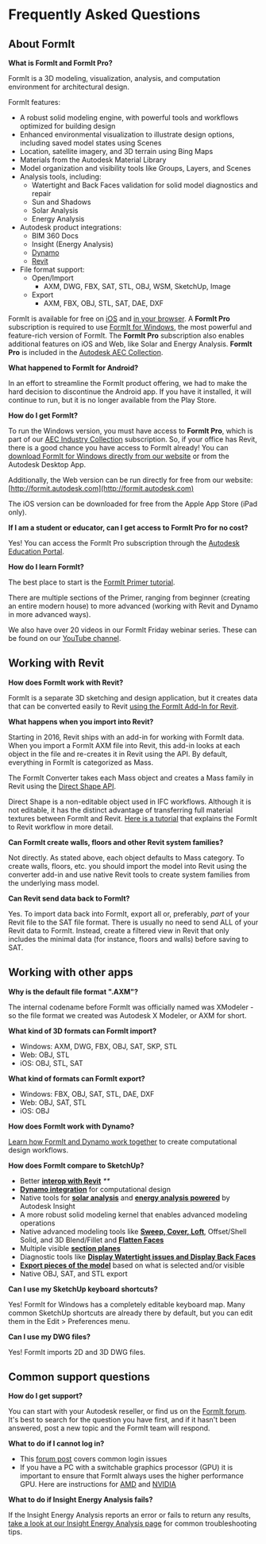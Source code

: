 # Frequently Asked Questions

## About FormIt

**What is FormIt and FormIt Pro?**

FormIt is a 3D modeling, visualization, analysis, and computation environment for architectural design.

FormIt features:

* A robust solid modeling engine, with powerful tools and workflows optimized for building design
* Enhanced environmental visualization to illustrate design options, including saved model states using Scenes
* Location, satellite imagery, and 3D terrain using Bing Maps
* Materials from the Autodesk Material Library
* Model organization and visibility tools like Groups, Layers, and Scenes
* Analysis tools, including:
  * Watertight and Back Faces validation for solid model diagnostics and repair
  * Sun and Shadows
  * Solar Analysis
  * Energy Analysis
* Autodesk product integrations:
  * BIM 360 Docs
  * Insight \(Energy Analysis\)
  * [Dynamo](https://formit.autodesk.com/page/formit-dynamo)
  * [Revit](https://formit.autodesk.com/page/formit-revit)
* File format support:
  * Open/Import
    * AXM, DWG, FBX, SAT, STL, OBJ, WSM, SketchUp, Image
  * Export
    * AXM, FBX, OBJ, STL, SAT, DAE, DXF

FormIt is available for free on [iOS](https://itunes.apple.com/us/app/autodesk-formit-360/id575282599?mt=8) and [in your browser](https://app.formit.autodesk.com/). A **FormIt Pro** subscription is required to use [FormIt for Windows](https://formit.autodesk.com/page/download), the most powerful and feature-rich version of FormIt. The **FormIt Pro** subscription also enables additional features on iOS and Web, like Solar and Energy Analysis. **FormIt Pro** is included in the [Autodesk AEC Collection](https://www.autodesk.com/collections/architecture-engineering-construction/overview).

**What happened to FormIt for Android?**

In an effort to streamline the FormIt product offering, we had to make the hard decision to discontinue the Android app. If you have it installed, it will continue to run, but it is no longer available from the Play Store.

**How do I get FormIt?**

To run the Windows version, you must have access to **FormIt Pro**, which is part of our [AEC Industry Collection](https://www.autodesk.com/collections/architecture-engineering-construction/overview) subscription. So, if your office has Revit, there is a good chance you have access to FormIt already! You can [download FormIt for Windows directly from our website](https://formit.autodesk.com/page/download) or from the Autodesk Desktop App.

Additionally, the Web version can be run directly for free from our website: [http://formit.autodesk.com](http://formit.autodesk.com)

The iOS version can be downloaded for free from the Apple App Store \(iPad only\).

**If I am a student or educator, can I get access to FormIt Pro for no cost?**

Yes! You can access the FormIt Pro subscription through the [Autodesk Education Portal](https://www.autodesk.com/education/free-software/formit-pro).

**How do I learn FormIt?**

The best place to start is the [FormIt Primer tutorial](https://windows.help.formit.autodesk.com/Building-the-Farnsworth-House/Building-the-Farnsworth-House.html).

There are multiple sections of the Primer, ranging from beginner \(creating an entire modern house\) to more advanced \(working with Revit and Dynamo in more advanced ways\).

We also have over 20 videos in our FormIt Friday webinar series. These can be found on our [YouTube channel](https://www.youtube.com/playlist?list=PLqumTDi1CVHM7rCHJs83Yb2FyadmuQsiH).

## Working with Revit

**How does FormIt work with Revit?**

FormIt is a separate 3D sketching and design application, but it creates data that can be converted easily to Revit [using the FormIt Add-In for Revit](https://formit.autodesk.com/page/formit-revit).

**What happens when you import into Revit?**

Starting in 2016, Revit ships with an add-in for working with FormIt data. When you import a FormIt AXM file into Revit, this add-in looks at each object in the file and re-creates it in Revit using the API. By default, everything in FormIt is categorized as Mass.

The FormIt Converter takes each Mass object and creates a Mass family in Revit using the [Direct Shape API](https://knowledge.autodesk.com/search-result/caas/CloudHelp/cloudhelp/2016/ENU/Revit-API/files/GUID-DF7B9D4A-5A8A-4E39-8721-B7782CBD7730-htm.html).

Direct Shape is a non-editable object used in IFC workflows. Although it is not editable, it has the distinct advantage of transferring full material textures between FormIt and Revit. [Here is a tutorial](https://windows.help.formit.autodesk.com/Building-the-Farnsworth-House/Revit-Interop.html) that explains the FormIt to Revit workflow in more detail.

**Can FormIt create walls, floors and other Revit system families?**

Not directly. As stated above, each object defaults to Mass category. To create walls, floors, etc. you should import the model into Revit using the converter add-in and use native Revit tools to create system families from the underlying mass model.

**Can Revit send data back to FormIt?**

Yes. To import data back into FormIt, export all or, preferably, _part_ of your Revit file to the SAT file format. There is usually no need to send ALL of your Revit data to FormIt. Instead, create a filtered view in Revit that only includes the minimal data \(for instance, floors and walls\) before saving to SAT.

## Working with other apps

**Why is the default file format ".AXM"?**

The internal codename before FormIt was officially named was XModeler - so the file format we created was Autodesk X Modeler, or AXM for short.

**What kind of 3D formats can FormIt import?**

* Windows:  AXM, DWG, FBX, OBJ, SAT, SKP, STL
* Web: OBJ, STL
* iOS: OBJ, STL, SAT

**What kind of formats can FormIt export?**

* Windows: FBX, OBJ, SAT, STL, DAE, DXF
* Web: OBJ, SAT, STL
* iOS: OBJ

**How does FormIt work with Dynamo?**

[Learn how FormIt and Dynamo work together](https://formit.autodesk.com/page/formit-dynamo) to create computational design workflows.

**How does FormIt compare to SketchUp?**

* Better [**interop with Revit**](../tool-library/revit.md) _\*\*_
* [**Dynamo integration**](../tool-library/dynamo.md) for computational design
* Native tools for [**solar analysis**](../tool-library/solar-analysis.md) and [**energy analysis powered**](../tool-library/energy-analysis.md) by Autodesk Insight
* A more robust solid modeling kernel that enables advanced modeling operations
* Native advanced modeling tools like [**Sweep, Cover, Loft**](../tool-library/cover-sweep-loft.md), Offset/Shell Solid, and 3D Blend/Fillet and [**Flatten Faces**](../tool-library/flatten-face.md)
* Multiple visible [**section planes** ](../tool-library/section-planes.md)
* Diagnostic tools like [**Display Watertight issues and Display Back Faces**](../tool-library/visual-styles.md)
* [**Export pieces of the model**](../tool-library/export-data.md) based on what is selected and/or visible
* Native OBJ, SAT, and STL export

**Can I use my SketchUp keyboard shortcuts?**

Yes! FormIt for Windows has a completely editable keyboard map. Many common SketchUp shortcuts are already there by default, but you can edit them in the Edit &gt; Preferences menu.

**Can I use my DWG files?**

Yes! FormIt imports 2D and 3D DWG files.

## Common support questions

**How do I get support?**

You can start with your Autodesk reseller, or find us on the [FormIt forum](https://forums.autodesk.com/t5/formit-forum/bd-p/142). It's best to search for the question you have first, and if it hasn't been answered, post a new topic and the FormIt team will respond.

**What to do if I cannot log in?**

* This [forum post](https://forums.autodesk.com/t5/formit-forum/having-trouble-logging-into-formit-for-windows-try-these-steps/td-p/7179572) covers common login issues
* If you have a PC with a switchable graphics processor \(GPU\) it is important to ensure that FormIt always uses the higher performance GPU. Here are instructions for [AMD](https://community.amd.com/docs/DOC-1581#jive_content_id_Assigning_Applications_to_GPUs) and [NVIDIA](http://nvidia.custhelp.com/app/answers/detail/a_id/2615/kw/manage%203d%20settings/related/1)

**What to do if Insight Energy Analysis fails?**

If the Insight Energy Analysis reports an error or fails to return any results, [take a look at our Insight Energy Analysis page](https://formit.autodesk.com/page/formit-insight) for common troubleshooting tips.

